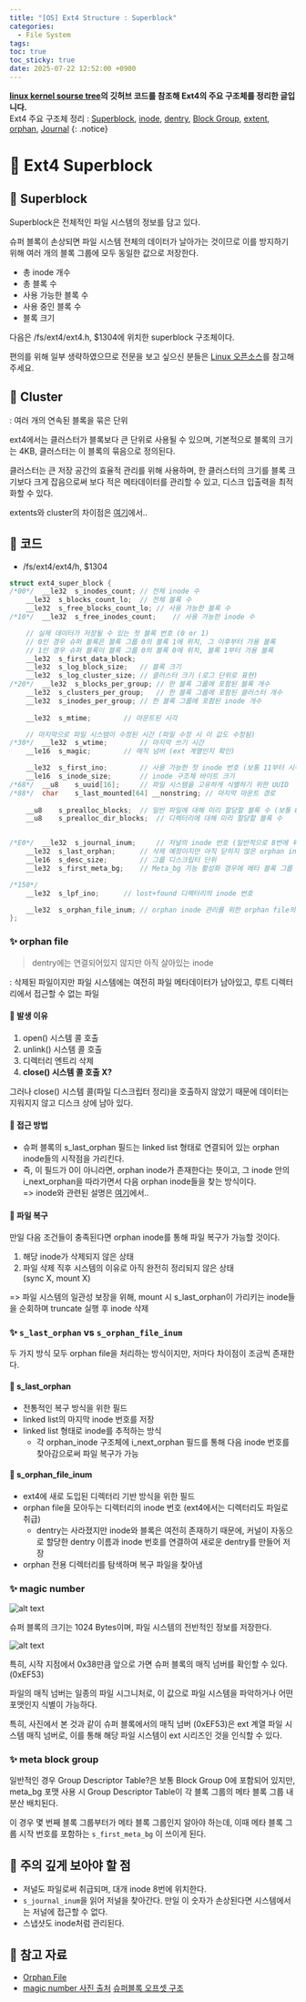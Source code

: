 ```yaml
---
title: "[OS] Ext4 Structure : Superblock"
categories:
  - File System
tags:
toc: true
toc_sticky: true
date: 2025-07-22 12:52:00 +0900
---
```


<strong>[linux kernel sourse tree](https://github.com/torvalds/linux)의 깃허브 코드를 참조해 Ext4의 주요 구조체를 정리한 글입니다.</strong>
</br>
Ext4 주요 구조체 정리 : [Superblock](), [inode](), [dentry](), [Block Group](), [extent](), [orphan](), [Journal]()
{: .notice}

# 📌 Ext4 Superblock

## 🫧 Superblock

Superblock은 전체적인 파일 시스템의 정보를 담고 있다.

슈퍼 블록이 손상되면 파일 시스템 전체의 데이터가 날아가는 것이므로 이를 방지하기 위해 여러 개의 블록 그룹에 모두 동일한 값으로 저장한다.

- 총 inode 개수
- 총 블록 수
- 사용 가능한 블록 수
- 사용 중인 블록 수
- 블록 크기

다음은 /fs/ext4/ext4.h, $1304에 위치한 superblock 구조체이다.

편의를 위해 일부 생략하였으므로 전문을 보고 싶으신 분들은 [Linux 오픈소스](https://github.com/torvalds/linux)를 참고해 주세요.

## 🫧 Cluster

: 여러 개의 연속된 블록을 묶은 단위

ext4에서는 클러스터가 블록보다 큰 단위로 사용될 수 있으며, 기본적으로 블록의 크기는 4KB, 클러스터는 이 블록의 묶음으로 정의된다.

클러스터는 큰 저장 공간의 효율적 관리를 위해 사용하며, 한 클러스터의 크기를 블록 크기보다 크게 잡음으로써 보다 적은 메타데이터를 관리할 수 있고, 디스크 입출력을 최적화할 수 있다.

extents와 cluster의 차이점은 [여기]()에서..

## 🫧 코드

- /fs/ext4/ext4/h, $1304

```c
struct ext4_super_block {
/*00*/	__le32	s_inodes_count; // 전체 inode 수
	__le32	s_blocks_count_lo;	// 전체 블록 수
	__le32	s_free_blocks_count_lo;	// 사용 가능한 블록 수
/*10*/	__le32	s_free_inodes_count;	// 사용 가능한 inode 수

	// 실제 데이터가 저장될 수 있는 첫 블록 번호 (0 or 1)
	// 0인 경우 슈퍼 블록은 블록 그룹 0의 블록 1에 위치, 그 이후부터 가용 블록
	// 1인 경우 슈퍼 블록이 블록 그룹 0의 블록 0에 위치, 블록 1부터 가용 블록
	__le32	s_first_data_block;
	__le32	s_log_block_size;	// 블록 크기
	__le32	s_log_cluster_size;	// 클러스터 크기 (로그 단위로 표현)
/*20*/	__le32	s_blocks_per_group;	// 한 블록 그룹에 포함된 블록 개수
	__le32	s_clusters_per_group;	// 한 블록 그룹에 포함된 클러스터 개수
	__le32	s_inodes_per_group;	// 한 블록 그룹에 포함된 inode 개수
	
	__le32	s_mtime;		// 마운트된 시각

	// 마지막으로 파일 시스템이 수정된 시간 (파일 수정 시 이 값도 수정됨)
/*30*/	__le32	s_wtime;		// 마지막 쓰기 시간
	__le16	s_magic;		// 매직 넘버 (ext 계열인지 확인)

	__le32	s_first_ino;		// 사용 가능한 첫 inode 번호 (보통 11부터 시작)
	__le16  s_inode_size;		// inode 구조체 바이트 크기
/*68*/	__u8	s_uuid[16];		// 파일 시스템을 고유하게 식별하기 위한 UUID
/*88*/	char	s_last_mounted[64] __nonstring;	// 마지막 마운트 경로
	
	__u8	s_prealloc_blocks;	// 일반 파일에 대해 미리 할당할 블록 수 (보통 8 블록 할당)
	__u8	s_prealloc_dir_blocks;	// 디렉터리에 대해 미리 할당할 블록 수


/*E0*/	__le32	s_journal_inum;		// 저널의 inode 번호 (일반적으로 8번에 위치 -> 이 부분을 읽어서 저널을 찾아감)
	__le32	s_last_orphan;		// 삭제 예정이지만 아직 닫히지 않은 orphan inode 리스트 시작점
	__le16  s_desc_size;		// 그룹 디스크립터 단위
	__le32	s_first_meta_bg;	// Meta_bg 기능 활성화 경우에 메타 블록 그룹 시작 번호 (그룹 디스크립터 등이 포함된 특수 블록 그룹)

/*150*/
	__le32	s_lpf_ino;		// lost+found 디렉터리의 inode 번호

	__le32  s_orphan_file_inum;	// orphan inode 관리를 위한 orphan file의 inode number
};
```

### ✨ orphan file

> dentry에는 연결되어있지 않지만 아직 살아있는 inode

: 삭제된 파일이지만 파일 시스템에는 여전히 파일 메타데이터가 남아있고, 루트 디렉터리에서 접근할 수 없는 파일

#### 🌙 발생 이유
1. open() 시스템 콜 호출
2. unlink() 시스템 콜 호출
3. 디렉터리 엔트리 삭제
4. <strong>close() 시스템 콜 호출 X?</strong>

그러나 close() 시스템 콜(파일 디스크립터 정리)을 호출하지 않았기 때문에 데이터는 지워지지 않고 디스크 상에 남아 있다.

#### 🌙 접근 방법
- 슈퍼 블록의 s_last_orphan 필드는 linked list 형태로 연결되어 있는 orphan inode들의 시작점을 가리킨다.
- 즉, 이 필드가 0이 아니라면, orphan inode가 존재한다는 뜻이고, 그 inode 안의 i_next_orphan을 따라가면서 다음 orphan inode들을 찾는 방식이다.
<br/> => inode와 관련된 설명은 [여기]()에서..

#### 🌙 파일 복구

만일 다음 조건들이 충족된다면 orphan inode를 통해 파일 복구가 가능할 것이다.

1. 해당 inode가 삭제되지 않은 상태
2. 파일 삭제 직후 시스템의 이유로 아직 완전히 정리되지 않은 상태
<br/>(sync X, mount X)

=> 파일 시스템의 일관성 보장을 위해, mount 시 s_last_orphan이 가리키는 inode들을 순회하며 truncate 실행 후 inode 삭제

### ✨ `s_last_orphan` vs `s_orphan_file_inum`

두 가지 방식 모두 orphan file을 처리하는 방식이지만, 저마다 차이점이 조금씩 존재한다.

#### 🌙 s_last_orphan

- 전통적인 복구 방식을 위한 필드
- linked list의 마지막 inode 번호를 저장
- linked list 형태로 inode를 추적하는 방식
	- 각 orphan_inode 구조체에 i_next_orphan 필드를 통해 다음 inode 번호를 찾아감으로써 파일 복구가 가능

#### 🌙 s_orphan_file_inum
- ext4에 새로 도입된 디렉터리 기반 방식을 위한 필드
- orphan file을 모아두는 디렉터리의 inode 번호 (ext4에서는 디렉터리도 파일로 취급)
	- dentry는 사라졌지만 inode와 블록은 여전히 존재하기 때문에, 커널이 자동으로 할당한 dentry 이름과 inode 번호를 연결하여 새로운 dentry를 만들어 저장
- orphan 전용 디렉터리를 탐색하며 복구 파일을 찾아냄

### ✨ magic number

![alt text](../../../assets/image/OS/superblock.png)


슈퍼 블록의 크기는 1024 Bytes이며, 파일 시스템의 전반적인 정보를 저장한다.

![alt text](<../../../assets/image/OS/superblock MagicNumber.png>)

특히, 시작 지점에서 0x38만큼 앞으로 가면 슈퍼 블록의 매직 넘버를 확인할 수 있다. (0xEF53)

파일의 매직 넘버는 일종의 파일 시그니처로, 이 값으로 파일 시스템을 파악하거나 어떤 포맷인지 식별이 가능하다.

특히, 사진에서 본 것과 같이 슈퍼 블록에서의 매직 넘버 (0xEF53)은 ext 계열 파일 시스템 매직 넘버로, 이를 통해 해당 파일 시스템이 ext 시리즈인 것을 인식할 수 있다.


### ✨ meta block group

일반적인 경우 Group Descriptor Table?은 보통 Block Group 0에 포함되어 있지만, meta_bg 포맷 사용 시 Group Descriptor Table이 각 블록 그룹의 메타 블록 그룹 내 분산 배치된다.

이 경우 몇 번째 블록 그룹부터가 메타 블록 그룹인지 알아야 하는데, 이때 메타 블록 그룹 시작 번호를 포함하는 `s_first_meta_bg` 이 쓰이게 된다.

## 🫧 주의 깊게 보아야 할 점

- 저널도 파일로써 취급되며, 대개 inode 8번에 위치한다.
- `s_journal_inum`을 읽어 저널을 찾아간다. 만일 이 숫자가 손상된다면 시스템에서는 저널에 접근할 수 없다.
- 스냅샷도 inode처럼 관리된다.

## 🫧 참고 자료
- [Orphan File](https://wiki.sleuthkit.org/index.php?title=Orphan_Files)
- [magic number 사진 출처](https://roklcw.tistory.com/65)
[슈퍼블록 오프셋 구조](https://yum-history.tistory.com/249)